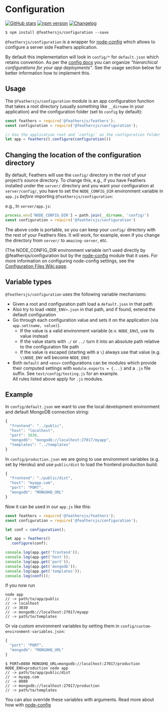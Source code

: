# Configuration

[![GitHub stars](https://img.shields.io/github/stars/feathersjs/configuration.png?style=social&label=Star)](https://github.com/feathersjs/configuration/)
[![npm version](https://img.shields.io/npm/v/@feathersjs/configuration.png?style=flat-square)](https://www.npmjs.com/package/@feathersjs/configuration)
[![Changelog](https://img.shields.io/badge/changelog-.md-blue.png?style=flat-square)](https://github.com/feathersjs/configuration/blob/master/CHANGELOG.md)

```
$ npm install @feathersjs/configuration --save
```

`@feathersjs/configuration` is a wrapper for [node-config](https://github.com/lorenwest/node-config) which allows to configure a server side Feathers application.


By default this implementation will look in `config/*` for `default.json` which retains convention. As per the [config docs](https://github.com/lorenwest/node-config/wiki/Configuration-Files) you can organize *"hierarchical configurations for your app deployments"*. See the usage section below for better information how to implement this.

## Usage

The `@feathersjs/configuration` module is an app configuration function that takes a root directory (usually something like `__dirname` in your application) and the configuration folder (set to `config` by default):

```js
const feathers = require('@feathersjs/feathers');
const configuration = require('@feathersjs/configuration');

// Use the application root and `config/` as the configuration folder
let app = feathers().configure(configuration())
```

## Changing the location of the configuration directory

By default, Feathers will use the `config/` directory in the root of your project’s source directory. To change this, e.g., if you have Feathers installed under the `server/` directory and you want your configuration at `server/config/`, you have to set the `NODE_CONFIG_DIR` environment variable in `app.js` _before_ importing `@feathersjs/configuration`:

e.g., In `server/app.js`:
```javascript
process.env['NODE_CONFIG_DIR'] = path.join(__dirname, 'config/')
const configuration = require('@feathersjs/configuration')
```

The above code is portable, so you can keep your `config/` directory with the rest of your Feathers files. It will work, for example, even if you change the directory from `server/` to `amazing-server`, etc.

(The NODE_CONFIG_DIR environment variable isn’t used directly by @feathersjs/configuration but by the [node-config](https://github.com/lorenwest/node-config) module that it uses. For more information on configuring node-config settings, see the [Configuration Files Wiki page](https://github.com/lorenwest/node-config/wiki/Configuration-Files).

## Variable types

`@feathersjs/configuration` uses the following variable mechanisms:

- Given a root and configuration path load a `default.json` in that path
- Also try to load `<NODE_ENV>.json` in that path, and if found, extend the default configuration
- Go through each configuration value and sets it on the application (via `app.set(name, value)`).
  - If the value is a valid environment variable (e.v. `NODE_ENV`), use its value instead
  - If the value starts with `./` or `../` turn it into an absolute path relative to the configuration file path
  - If the value is escaped (starting with a `\`) always use that value (e.g. `\\NODE_ENV` will become `NODE_ENV`)
- Both `default` and `<env>` configurations can be modules which provide their computed settings with `module.exports = {...}` and a `.js` file suffix. See `test/config/testing.js` for an example.  
All rules listed above apply for `.js` modules.

## Example

In `config/default.json` we want to use the local development environment and default MongoDB connection string:

```js
{
  "frontend": "../public",
  "host": "localhost",
  "port": 3030,
  "mongodb": "mongodb://localhost:27017/myapp",
  "templates": "../templates"
}
```

In `config/production.json` we are going to use environment variables (e.g. set by Heroku) and use `public/dist` to load the frontend production build:

```js
{
  "frontend": "./public/dist",
  "host": "myapp.com",
  "port": "PORT",
  "mongodb": "MONGOHQ_URL"
}
```

Now it can be used in our `app.js` like this:

```js
const feathers = require('@feathersjs/feathers');
const configuration = require('@feathersjs/configuration');

let conf = configuration();

let app = feathers()
  .configure(conf);

console.log(app.get('frontend'));
console.log(app.get('host'));
console.log(app.get('port'));
console.log(app.get('mongodb'));
console.log(app.get('templates'));
console.log(conf());

```

If you now run

```
node app
// -> path/to/app/public
// -> localhost
// -> 3030
// -> mongodb://localhost:27017/myapp
// -> path/to/templates
```

Or via custom environment variables by setting them in `config/custom-environment-variables.json`:

```js
{
  "port": "PORT",
  "mongodb": "MONGOHQ_URL"
}
```

```
$ PORT=8080 MONGOHQ_URL=mongodb://localhost:27017/production NODE_ENV=production node app
// -> path/to/app/public/dist
// -> myapp.com
// -> 8080
// -> mongodb://localhost:27017/production
// -> path/to/templates
```

You can also override these variables with arguments. Read more about how with [node-config](https://github.com/lorenwest/node-config)
